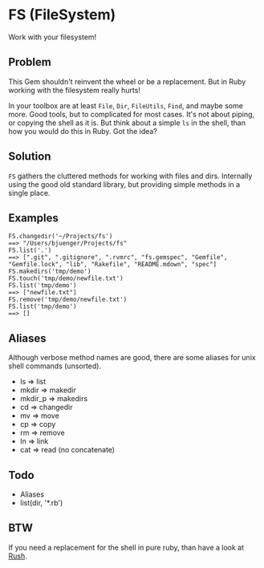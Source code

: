 # FS (FileSystem)

Work with your filesystem!

## Problem

This Gem shouldn't reinvent the wheel or be a replacement.
But in Ruby working with the filesystem really hurts!

In your toolbox are at least `File`, `Dir`, `FileUtils`, `Find`, and maybe some more.
Good tools, but to complicated for most cases. 
It's not about piping, or copying the shell as it is.
But think about a simple `ls` in the shell, than how you would do this in Ruby. 
Got the idea?

## Solution

`FS` gathers the cluttered methods for working with files and dirs. Internally 
using the good old standard library, but providing simple methods in a single place.

## Examples

    FS.changedir('~/Projects/fs')
    ==> "/Users/bjuenger/Projects/fs"
    FS.list('.')
    ==> [".git", ".gitignore", ".rvmrc", "fs.gemspec", "Gemfile", "Gemfile.lock", "lib", "Rakefile", "README.mdown", "spec"]
    FS.makedirs('tmp/demo')
    FS.touch('tmp/demo/newfile.txt')
    FS.list('tmp/demo')
    ==> ["newfile.txt"]
    FS.remove('tmp/demo/newfile.txt')
    FS.list('tmp/demo')
    ==> []

## Aliases

Although verbose method names are good, there are some aliases for unix shell 
commands (unsorted).

- ls => list
- mkdir => makedir
- mkdir_p => makedirs
- cd => changedir
- mv => move
- cp => copy
- rm => remove
- ln => link
- cat => read (no concatenate)

## Todo

- Aliases
- list(dir, '*.rb')

## BTW

If you need a replacement for the shell in pure ruby, than have a look at 
[Rush](http://rush.heroku.com/).